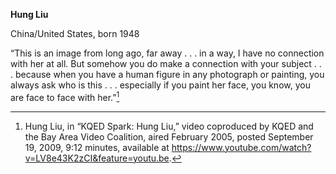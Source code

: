 **Hung Liu**

China/United States, born 1948

“This is an image from long ago, far away . . . in a way, I have no connection with her at all. But somehow you do make a connection with your subject . . . because when you have a human figure in any photograph or painting, you always ask who is this . . . especially if you paint her face, you know, you are face to face with her.”[^1]

[^1]: Hung Liu, in “KQED Spark: Hung Liu,” video coproduced by KQED and the Bay Area Video Coalition, aired February 2005, posted September 19, 2009, 9:12 minutes, available at https://www.youtube.com/watch?v=LV8e43K2zCI&feature=youtu.be.
